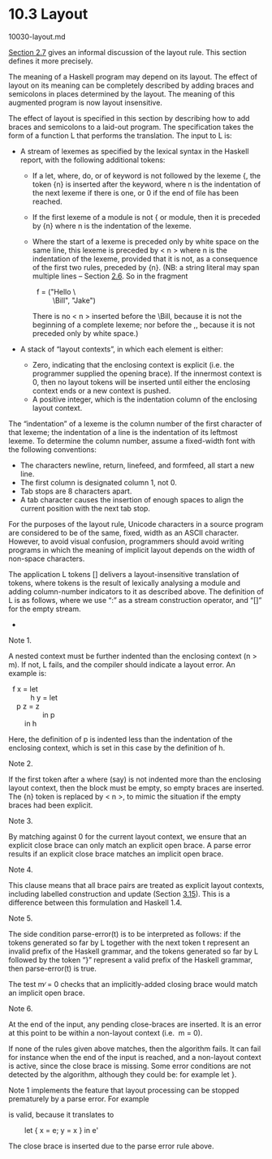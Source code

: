 # 10.3 Layout
10030-layout.md

[Section 2.7](2700-layout.md) gives an informal discussion of the layout rule. This section defines it more precisely.



The meaning of a Haskell program may depend on its layout. The effect of layout on its meaning can be completely described by adding braces and semicolons in places determined by the layout. The meaning of this augmented program is now layout insensitive.

The effect of layout is specified in this section by describing how to add braces and semicolons to a laid-out program. The specification takes the form of a function L that performs the translation. The input to L is:

*   A stream of lexemes as specified by the lexical syntax in the Haskell report, with the following additional tokens:
    *   If a let, where, do, or of keyword is not followed by the lexeme {, the token {n} is inserted after the keyword, where n is the indentation of the next lexeme if there is one, or 0 if the end of file has been reached.
    *   If the first lexeme of a module is not { or module, then it is preceded by {n} where n is the indentation of the lexeme.
    *   Where the start of a lexeme is preceded only by white space on the same line, this lexeme is preceded by < n > where n is the indentation of the lexeme, provided that it is not, as a consequence of the first two rules, preceded by {n}. (NB: a string literal may span multiple lines – Section [2.6](chrome-extension://cjedbglnccaioiolemnfhjncicchinao/haskellch2.html#x7-200002.6). So in the fragment
        
          f = ("Hello \\    
                  \\Bill", "Jake")
        
        There is no < n > inserted before the \\Bill, because it is not the beginning of a complete lexeme; nor before the ,, because it is not preceded only by white space.)
        
*   A stack of “layout contexts”, in which each element is either:
    *   Zero, indicating that the enclosing context is explicit (i.e. the programmer supplied the opening brace). If the innermost context is 0, then no layout tokens will be inserted until either the enclosing context ends or a new context is pushed.
    *   A positive integer, which is the indentation column of the enclosing layout context.

The “indentation” of a lexeme is the column number of the first character of that lexeme; the indentation of a line is the indentation of its leftmost lexeme. To determine the column number, assume a fixed-width font with the following conventions:

*   The characters newline, return, linefeed, and formfeed, all start a new line.
*   The first column is designated column 1, not 0.
*   Tab stops are 8 characters apart.
*   A tab character causes the insertion of enough spaces to align the current position with the next tab stop.

For the purposes of the layout rule, Unicode characters in a source program are considered to be of the same, fixed, width as an ASCII character. However, to avoid visual confusion, programmers should avoid writing programs in which the meaning of implicit layout depends on the width of non-space characters.

The application L tokens \[\] delivers a layout-insensitive translation of tokens, where tokens is the result of lexically analysing a module and adding column-number indicators to it as described above. The definition of L is as follows, where we use “:” as a stream construction operator, and “\[\]” for the empty stream.

+

Note 1.

A nested context must be further indented than the enclosing context (n > m). If not, L fails, and the compiler should indicate a layout error. An example is:

  f x = let    
           h y = let    
    p z = z    
                 in p    
        in h

Here, the definition of p is indented less than the indentation of the enclosing context, which is set in this case by the definition of h.

Note 2.

If the first token after a where (say) is not indented more than the enclosing layout context, then the block must be empty, so empty braces are inserted. The {n} token is replaced by < n >, to mimic the situation if the empty braces had been explicit.

Note 3.

By matching against 0 for the current layout context, we ensure that an explicit close brace can only match an explicit open brace. A parse error results if an explicit close brace matches an implicit open brace.

Note 4.

This clause means that all brace pairs are treated as explicit layout contexts, including labelled construction and update (Section [3.15](chrome-extension://cjedbglnccaioiolemnfhjncicchinao/haskellch3.html#x8-490003.15)). This is a difference between this formulation and Haskell 1.4.

Note 5.

The side condition parse-error(t) is to be interpreted as follows: if the tokens generated so far by L together with the next token t represent an invalid prefix of the Haskell grammar, and the tokens generated so far by L followed by the token “}” represent a valid prefix of the Haskell grammar, then parse-error(t) is true.

The test m∕ \= 0 checks that an implicitly-added closing brace would match an implicit open brace.

Note 6.

At the end of the input, any pending close-braces are inserted. It is an error at this point to be within a non-layout context (i.e.  m \= 0).

If none of the rules given above matches, then the algorithm fails. It can fail for instance when the end of the input is reached, and a non-layout context is active, since the close brace is missing. Some error conditions are not detected by the algorithm, although they could be: for example let }.

Note 1 implements the feature that layout processing can be stopped prematurely by a parse error. For example

is valid, because it translates to

        let { x = e; y = x } in e'

The close brace is inserted due to the parse error rule above.
